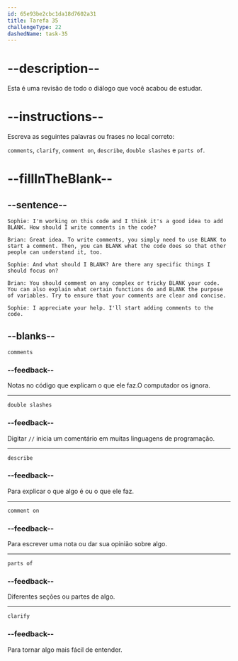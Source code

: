 ```yaml
---
id: 65e93be2cbc1da18d7602a31
title: Tarefa 35
challengeType: 22
dashedName: task-35
---
```


<!-- REVIEW -->

# --description--

Esta é uma revisão de todo o diálogo que você acabou de estudar.

# --instructions--

Escreva as seguintes palavras ou frases no local correto:

`comments`, `clarify`, `comment on`, `describe`, `double slashes` e `parts of`.

# --fillInTheBlank--

## --sentence--

`Sophie: I'm working on this code and I think it's a good idea to add BLANK. How should I write comments in the code?`

`Brian: Great idea. To write comments, you simply need to use BLANK to start a comment. Then, you can BLANK what the code does so that other people can understand it, too.`

`Sophie: And what should I BLANK? Are there any specific things I should focus on?`

`Brian: You should comment on any complex or tricky BLANK your code. You can also explain what certain functions do and BLANK the purpose of variables. Try to ensure that your comments are clear and concise.`

`Sophie: I appreciate your help. I'll start adding comments to the code.`

## --blanks--

`comments`

### --feedback--

Notas no código que explicam o que ele faz.O computador os ignora.

---

`double slashes`

### --feedback--

Digitar `//` inicia um comentário em muitas linguagens de programação.

---

`describe`

### --feedback--

Para explicar o que algo é ou o que ele faz.

---

`comment on`

### --feedback--

Para escrever uma nota ou dar sua opinião sobre algo.

---

`parts of`

### --feedback--

Diferentes seções ou partes de algo.

---

`clarify`

### --feedback--

Para tornar algo mais fácil de entender.
